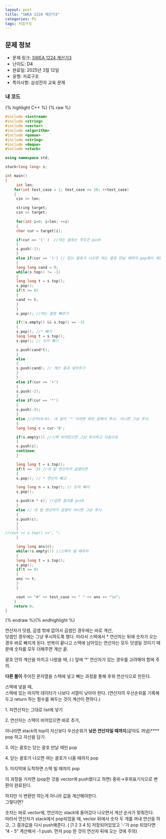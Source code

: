 ```yaml
---
layout: post
title: "SWEA 1224 계산기3"
categories: PS
tags: 자료구조
---
```


## 문제 정보
- 문제 링크: [SWEA 1224 계산기3](https://swexpertacademy.com/main/code/problem/problemDetail.do?contestProbId=AV14tDX6AFgCFAYD)
- 난이도: <span style="color:#000000">D4</span>
- 완료일: 2025년 3월 12일
- 유형: 자료구조
- 특이사항: 삼성전자 교육 문제

### 내 코드

{% highlight C++ %} {% raw %}
```C++
#include <iostream>
#include <string>
#include <vector>
#include <algorithm>
#include <queue>
#include <string>
#include <deque>
#include <stack>

using namespace std;

stack<long long> s;

int main()
{   
	 int len;
	for(int test_case = 1; test_case <= 10; ++test_case)
	{
	 cin >> len;

	 string target;
	 cin >> target;
	 
	 for(int i=0; i<len; ++i)
	 {
	 char cur = target[i];

	 if(cur == '(' )  //여는 괄호는 무조건 push
	 {
	 s.push(-1);
	 }
	 else if(cur == ')') // 닫는 괄호가 나오면 여는 괄호 만날 때까지 pop해서 계산
	 {
	 long long cand = 0;
	 while(s.top() != -1)
	 {
	 long long t = s.top();
	 s.pop();
	 if(t >= 0)
	 {
	 cand += t;
	 }
	 }
	 s.pop(); //여는 괄호 빼주기

	 if(!s.empty() && s.top() == -3)
	 {
	 s.pop(); //* 빼기
	 long long t = s.top();
	 s.pop(); // 숫자 빼기

	 s.push(cand*t);
	 }
	 else
	 {
	 s.push(cand); // 계산 결과 넣어주기
	 }
	 }
	 else if(cur == '+')
	 {
	 s.push(-2);
	 }
	 else if(cur == '*')
	 {
	 s.push(-3);
	 }
	 else //숫자(0~9). 내 앞이 '*'이라면 바로 곱해서 푸시. 아니면 그냥 푸시.
	 {
	 long long c = cur-'0';

	 if(s.empty()) //스택 비어있으면 그냥 푸시하고 다음으로
	 {
	 s.push(c);
	 continue;
	 }

	 long long t = s.top();
	 if(t == -3) //내 앞 연산자가 곱셈이면
	 {
	 s.pop(); // * 연산자 빼고

	 long long n = s.top(); // 숫자 빼서
	 s.pop();

	 s.push(n * c); //곱한 결과를 push
	 }
	 else // 내 앞 연산자가 곱셈이 아니면 그냥 푸시
	 {
	 s.push(c);
	 }
	 }
//cout << s.top() <<", ";            
	 }

	 long long ans{0};
	 while(!s.empty()) //스택이 빌 때까지
	 {
	 long long t = s.top();
	 s.pop();
	 if(t >= 0)
	 {
	 ans += t;
	 }
	 }

	 cout << "#" << test_case << " " << ans << "\n";
	}
	return 0;
}
```
{% endraw %}{% endhighlight %}

연산자가 덧셈, 곱셈 밖에 없어서 곱셈인 경우에는 바로 계산,   
덧셈인 경우에는 그냥 푸시하도록 했다. 따라서 스택에서 * 연산자는 뒤에 숫자가 오는 경우 바로 빠지게 된다. 반복이 끝나고 스택에 남아있는 연산자는 모두 덧셈일 것이기 때문에 숫자를 모두 더해주면 계산 끝.  

괄호 안의 계산을 마치고 나왔을 때, ( ) 앞에 ‘*’ 연산자가 있는 경우를 고려해야 함에 주의.

**다른 풀이** 주어진 문자열을 스택에 넣고 빼는 과정을 통해 후위 연산식으로 만든다.

스택에 넣을 때,   
스택에 있는 마지막 데이터가 나보다 서열이 낮아야 한다. (연산자의 우선순위를 기록해두고 return 하는 함수를 짜두는 것이 계산이 편하다.)  

1\. 피연산자는 그대로 list에 넣기

2\. 연산자는 스택이 비어있으면 바로 추가,

아니라면 stack의 top이 자신보다 우선순위가 **낮은 연산자일 때까지**(같아도 꺼냄)**** pop 하고 자신을 담기.

3\. 여는 괄호는 닫는 괄호 만날 때만 pop

4\. 닫는 괄호가 나오면 여는 괄호가 나올 때까지 pop 

5\. 마지막에 도착하면 스택 빌 때까지 pop

이 과정을 거치면 (pop한 것을 vector에 push했다고 하면) 중위→후위표기식으로 변환이 완료된다.

하지만 식 변환만 하는게 아니라 값을 계산해야한다.  
그렇다면?  

숫자는 바로 vector에, 연산자는 stack에 들어갔다 나오면서 계산 순서가 맞춰진다.  
따라서 연산자가 stack에서 pop되었을 때, vector 뒤에서 숫자 두 개를 꺼내 연산을 하고, 그 결과값을 다시 push해준다. ( [1 2 3 4 5] 저장되어있었고 ‘-’가 pop 되었다면 “4 - 5” 계산해서 -1 push. 먼저 pop 한 것이 연산자 뒤에 오는 것에 주의)  
  

